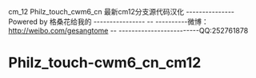 cm_12
            Philz_touch_cwm6_cn 最新cm12分支源代码汉化 
---------------       Powered by 格桑花给我的       ----------------
-- ----------微博：http://weibo.com/gesangtome
-- -------------------------QQ:252761878
# Philz_touch-cwm6_cn_cm12
